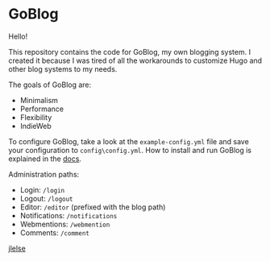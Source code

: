 # GoBlog

Hello!

This repository contains the code for GoBlog, my own blogging system. I created it because I was tired of all the workarounds to customize Hugo and other blog systems to my needs.

The goals of GoBlog are:

- Minimalism
- Performance
- Flexibility
- IndieWeb

To configure GoBlog, take a look at the `example-config.yml` file and save your configuration to `config\config.yml`. How to install and run GoBlog is explained in the [docs](docs/install.md).

Administration paths:

- Login: `/login`
- Logout: `/logout`
- Editor: `/editor` (prefixed with the blog path)
- Notifications: `/notifications`
- Webmentions: `/webmention`
- Comments: `/comment`

[jlelse](https://jlelse.blog)